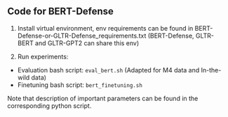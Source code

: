 ## Code for BERT-Defense

1. Install virtual environment, env requirements can be found in BERT-Defense-or-GLTR-Defense_requirements.txt (BERT-Defense, GLTR-BERT and GLTR-GPT2 can share this env)

2. Run experiments:

- Evaluation bash script: ```eval_bert.sh``` (Adapted for M4 data and In-the-wild data)
- Finetuning bash script: ```bert_finetuning.sh```

Note that description of important parameters can be found in the corresponding python script.

